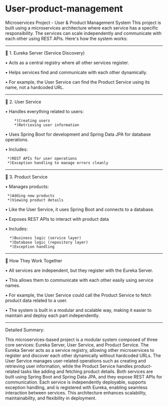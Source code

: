 # User-product-management
Microservices Project - User & Product Management System
This project is built using a microservices architecture where each service has a specific responsibility. The services can scale independently and communicate with each other using REST APIs. Here's how the system works:
________________________________________
🔹 1. Eureka Server (Service Discovery)

•	Acts as a central registry where all other services register.

•	Helps services find and communicate with each other dynamically.

•	For example, the User Service can find the Product Service using its name, not a hardcoded URL.
________________________________________
🔹 2. User Service 

•	Handles everything related to users:

     	*)Creating users
     	*)Retrieving user information
			
•	Uses Spring Boot for development and Spring Data JPA for database operations.

•	Includes:

     *)REST APIs for user operations
     *)Exception handling to manage errors cleanly
________________________________________
🔹 3. Product Service

•	Manages products:

     *)Adding new products
     *)Viewing product details
		 
•	Like the User Service, it uses Spring Boot and connects to a database.

•	Exposes REST APIs to interact with product data

•	Includes:

      *)Business logic (service layer)
      *)Database logic (repository layer)
      *)Exception handling
________________________________________
🔹 How They Work Together

•	All services are independent, but they register with the Eureka Server.

•	This allows them to communicate with each other easily using service names.

•	For example, the User Service could call the Product Service to fetch product data related to a user.

•	The system is built in a modular and scalable way, making it easier to maintain and deploy each part independently.

________________________________________
Detailed Summary:

This microservices-based project is a modular system composed of three core services: Eureka Server, User Service, and Product Service. The Eureka Server acts as a service registry, allowing other microservices to register and discover each other dynamically without hardcoded URLs. The User Service manages user-related operations such as creating and retrieving user information, while the Product Service handles product-related tasks like adding and fetching product details. Both services are built using Spring Boot and Spring Data JPA, and they expose REST APIs for communication. Each service is independently deployable, supports exception handling, and is registered with Eureka, enabling seamless interaction between services. This architecture enhances scalability, maintainability, and flexibility in deployment.
